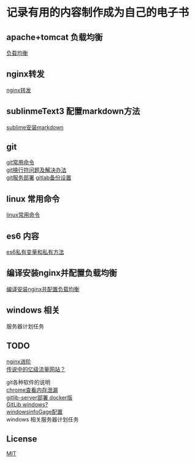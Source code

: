 # 记录有用的内容制作成为自己的电子书
## apache+tomcat 负载均衡
[负载均衡](服务器配置相关/负载均衡配置.md)
## nginx转发
[nginx转发](服务器配置相关/nginx转发配置说明.md)
## sublinmeText3 配置markdown方法
[sublime安装markdown](sublime安装markdown/README.md)
## git   
[git常用命令](git/README.md)    
[git换行符问题及解决办法](git/git换行符问题.md)   
[git服务部署](git/git服务部署.md) 
[gitlab备份设置](git/gitlab备份设置.md)   
## linux 常用命令  
[linux常用命令](linux常用命令/README.md)
## es6 内容
[es6私有变量和私有方法](js部分/es6-private.md) 
## 编译安装nginx并配置负载均衡
[编译安装nginx并配置负载均衡](服务器配置相关/编译安装nginx并配置负载均衡.md)
## windows 相关
服务器计划任务




## TODO
[nginx进阶](https://huoding.com/2012/08/31/156)   
[传说中的亿级流量网站？](http://jinnianshilongnian.iteye.com/blog/2186448)   
 
git各种软件的说明   
[chrome查看内存泄漏](link)    
[gitlib-server部署 docker版](https://docs.gitlab.com/ee/install/docker.html)   
[GitLib windows?](https://docs.bitnami.com/general/apps/gitlab/#application-first-steps)   
[windowsinfoGage配置](link)    
windows 相关服务器计划任务    
## License   
[MIT](LICENSE)

